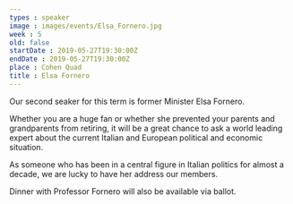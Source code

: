 ```yaml
---
types : speaker
image : images/events/Elsa_Fornero.jpg
week : 5
old: false
startDate : 2019-05-27T19:30:00Z
endDate : 2019-05-27T19:30:00Z
place : Cohen Quad
title : Elsa Fornero
---
```


Our second seaker for this term is former Minister Elsa Fornero.

Whether you are a huge fan or whether she prevented your parents and grandparents from retiring, it will be a great chance to ask a world leading expert about the current Italian and European political and economic situation.

As someone who has been in a central figure in Italian politics for almost a decade, we are lucky to have her address our members.

Dinner with Professor Fornero will also be available via ballot.


